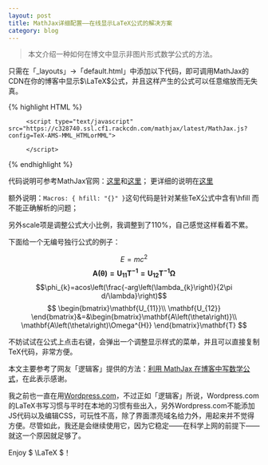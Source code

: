 ```yaml
---
layout: post
title: MathJax详细配置——在线显示LaTeX公式的解决方案
category: blog
---
```


> 本文介绍一种如何在博文中显示非图片形式数学公式的方法。

只需在「_layouts」->「default.html」中添加以下代码，即可调用MathJax的CDN在你的博客中显示$\LaTeX$公式，并且这样产生的公式可以任意缩放而无失真。

{% highlight HTML %}
 <script type="text/x-mathjax-config">
     MathJax.Hub.Config({
         tex2jax: {
             inlineMath: [
                 ['$', '$'],
                 ['\\(', '\\)']
             ],
             displayMath: [
                 ['$$', '$$'],
                 ["\\[", "\\]"]
             ],
             processEscapes: true
         },
         TeX: {
             extensions: ["AMSmath.js", "AMSsymbols.js"],
             equationNumbers: {
                 autoNumber: ["AMS"],
                 useLabelIds: true
             },
             Macros: {
                 hfill: "{}"
             }
         },
         "HTML-CSS": {
             linebreaks: {
                 automatic: true
             },
             availableFonts: ["TeX"],
             scale: 110
         },
         SVG: {
             linebreaks: {
                 automatic: true
             }
         }
     });
		 </script>
		 <script type="text/javascript" src="https://c328740.ssl.cf1.rackcdn.com/mathjax/latest/MathJax.js?config=TeX-AMS-MML_HTMLorMML">
     
		 </script>		 
{% endhighlight %}

代码说明可参考MathJax官网：[这里](http://docs.mathjax.org/en/latest/start.html#mathjax-cdn)和[这里](http://docs.mathjax.org/en/latest/configuration.html#loading)；
更详细的说明在[这里](http://docs.mathjax.org/en/latest/tex.html#tex-support)

额外说明：`Macros: { hfill: "{}" }`这句代码是针对某些TeX公式中含有\hfill 而不能正确解析的问题；

另外scale项是调整公式大小比例，我调整到了110%，自己感觉这样看着不累。

下面给一个无编号独行公式的例子：

$$ E=mc^2 $$
$$ \mathbf{A\left(\theta\right)=U_{11}T^{-1}=U_{12}T^{-1}\Omega} $$
$$\phi_{k}=acos\left(\frac{-arg\left(\lambda_{k}\right)}{2\pi d/\lambda}\right)$$
$$ \begin{bmatrix}\mathbf{U_{11}}\\
\mathbf{U_{12}}
\end{bmatrix}&=&\begin{bmatrix}\mathbf{A\left(\theta\right)}\\
\mathbf{A\left(\theta\right)\Omega^{H}}
\end{bmatrix}\mathbf{T} $$

不妨试试在公式上点击右键，会弹出一个调整显示样式的菜单，并且可以直接复制TeX代码，非常方便。 


本文主要参考了网友「逻辑客」提供的方法：[利用 MathJax 在博客中写数学公式](http://logicer.blogspot.com/2012/08/latex-wordpress.html)，在此表示感谢。 

我之前也一直在用[Wordpress.com](http://andnot.wordpress.com/)，不过正如「逻辑客」所说，Wordpress.com的LaTeX书写习惯与平时在本地的习惯有些出入，另外Wordpress.com不能添加JS代码以及编辑CSS，可玩性不高，除了界面漂亮域名给力外，用起来并不觉得方便。尽管如此，我还是会继续使用它，因为它稳定——在科学上网的前提下——就这一个原因就足够了。

Enjoy $ \LaTeX $！

